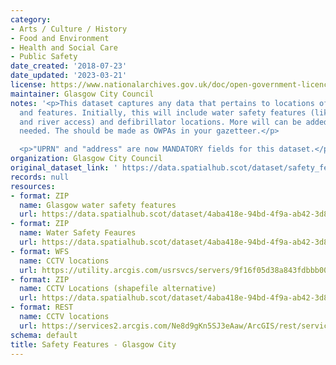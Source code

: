 ```yaml
---
category:
- Arts / Culture / History
- Food and Environment
- Health and Social Care
- Public Safety
date_created: '2018-07-23'
date_updated: '2023-03-21'
license: https://www.nationalarchives.gov.uk/doc/open-government-licence/version/3/
maintainer: Glasgow City Council
notes: '<p>This dataset captures any data that pertains to locations of safety equipment
  and features. Initially, this will include water safety features (like life buoys
  and river access) and defibrillator locations. More will can be added as and when
  needed. The should be made as OWPAs in your gazetteer.</p>

  <p>"UPRN" and "address" are now MANDATORY fields for this dataset.</p>'
organization: Glasgow City Council
original_dataset_link: ' https://data.spatialhub.scot/dataset/safety_features-gc'
records: null
resources:
- format: ZIP
  name: Glasgow water safety features
  url: https://data.spatialhub.scot/dataset/4aba418e-94bd-4f9a-ab42-3d8b3db56919/resource/77614808-6469-4326-b400-5abeac95c000/download/safety_features-gc2018-07-23135738.zip
- format: ZIP
  name: Water Safety Feaures
  url: https://data.spatialhub.scot/dataset/4aba418e-94bd-4f9a-ab42-3d8b3db56919/resource/4f6743ea-c737-40d1-ade5-16b7cf04f908/download/water-safety-features.zip
- format: WFS
  name: CCTV locations
  url: https://utility.arcgis.com/usrsvcs/servers/9f16f05d38a843fdbbb00b25c1047adb/services/OPEN_DATA/CCTV/MapServer/WFSServer?request=GetCapabilities&service=WFS
- format: ZIP
  name: CCTV Locations (shapefile alternative)
  url: https://data.spatialhub.scot/dataset/4aba418e-94bd-4f9a-ab42-3d8b3db56919/resource/05fbe4c6-4469-4c2b-9958-91945d76f5c0/download/cctv.zip
- format: REST
  name: CCTV locations
  url: https://services2.arcgis.com/Ne8d9gKn5SJ3eAaw/ArcGIS/rest/services/CCTV_OpenData/FeatureServer
schema: default
title: Safety Features - Glasgow City
---
```

